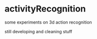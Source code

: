 activityRecognition
===================

some experiments on 3d action recognition 

still developing and cleaning stuff